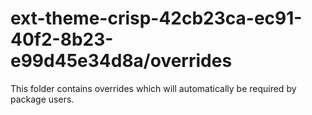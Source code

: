 # ext-theme-crisp-42cb23ca-ec91-40f2-8b23-e99d45e34d8a/overrides

This folder contains overrides which will automatically be required by package users.
